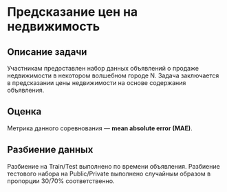 # Предсказание цен на недвижимость

## Описание задачи

Участникам предоставлен набор данных объявлений о продаже недвижимости в некотором волшебном городе N. Задача заключается в предсказании цены недвижимости на основе содержания объявления.

## Оценка

Метрика данного соревнования — **mean absolute error (MAE)**. 

## Разбиение данных

Разбиение на Train/Test выполнено по времени объявления.
Разбиение тестового набора на Public/Private выполнено случайным образом в пропорции 30/70% соответственно.

